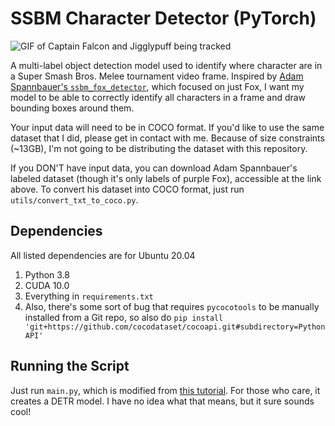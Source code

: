 # SSBM Character Detector (PyTorch)

![GIF of Captain Falcon and Jigglypuff being tracked](output.gif)

A multi-label object detection model used to identify where character are in a Super Smash Bros. Melee tournament video frame.
Inspired by [Adam Spannbauer's `ssbm_fox_detector`](https://github.com/AdamSpannbauer/ssbm_fox_detector), which focused on just Fox, I want my model to be able to correctly identify all characters in a frame and draw bounding boxes around them.

Your input data will need to be in COCO format.
If you'd like to use the same dataset that I did, please get in contact with me.
Because of size constraints (~13GB), I'm not going to be distributing the dataset with this repository.

If you DON'T have input data, you can download Adam Spannbauer's labeled dataset (though it's only labels of purple Fox), accessible at the link above. To convert his dataset into COCO format, just run `utils/convert_txt_to_coco.py`.

## Dependencies

All listed dependencies are for Ubuntu 20.04

1. Python 3.8
2. CUDA 10.0
3. Everything in `requirements.txt`
4. Also, there's some sort of bug that requires `pycocotools` to be manually installed from a Git repo, so also do `pip install 'git+https://github.com/cocodataset/cocoapi.git#subdirectory=PythonAPI'`

## Running the Script

Just run `main.py`, which is modified from [this tutorial](https://pytorch.org/tutorials/intermediate/torchvision_tutorial.html#testing-forward-method-optional).
For those who care, it creates a DETR model.
I have no idea what that means, but it sure sounds cool!
